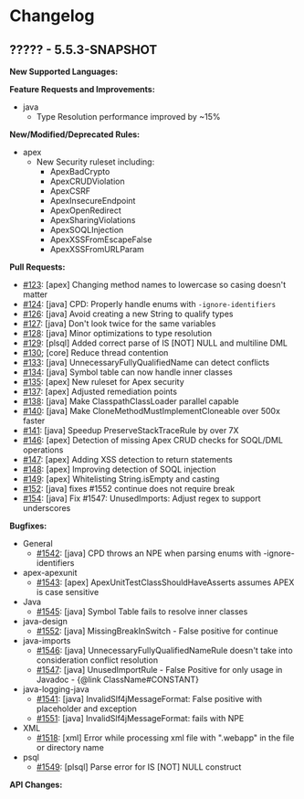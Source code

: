 # Changelog

## ????? - 5.5.3-SNAPSHOT

**New Supported Languages:**

**Feature Requests and Improvements:**

*   java
    *   Type Resolution performance improved by ~15%

**New/Modified/Deprecated Rules:**

*   apex
    *   New Security ruleset including:
        *   ApexBadCrypto
        *   ApexCRUDViolation
        *   ApexCSRF
        *   ApexInsecureEndpoint
        *   ApexOpenRedirect
        *   ApexSharingViolations
        *   ApexSOQLInjection
        *   ApexXSSFromEscapeFalse
        *   ApexXSSFromURLParam

**Pull Requests:**

*   [#123](https://github.com/pmd/pmd/pull/123): \[apex] Changing method names to lowercase so casing doesn't matter
*   [#124](https://github.com/pmd/pmd/pull/124): \[java] CPD: Properly handle enums with `-ignore-identifiers`
*   [#126](https://github.com/pmd/pmd/pull/126): \[java] Avoid creating a new String to qualify types
*   [#127](https://github.com/pmd/pmd/pull/127): \[java] Don't look twice for the same variables
*   [#128](https://github.com/pmd/pmd/pull/128): \[java] Minor optimizations to type resolution
*   [#129](https://github.com/pmd/pmd/pull/129): \[plsql] Added correct parse of IS [NOT] NULL and multiline DML
*   [#130](https://github.com/pmd/pmd/pull/130); \[core] Reduce thread contention
*   [#133](https://github.com/pmd/pmd/pull/133): \[java] UnnecessaryFullyQualifiedName can detect conflicts
*   [#134](https://github.com/pmd/pmd/pull/134): \[java] Symbol table can now handle inner classes
*   [#135](https://github.com/pmd/pmd/pull/135): \[apex] New ruleset for Apex security
*   [#137](https://github.com/pmd/pmd/pull/137): \[apex] Adjusted remediation points
*   [#138](https://github.com/pmd/pmd/pull/138): \[java] Make ClasspathClassLoader parallel capable
*   [#140](https://github.com/pmd/pmd/pull/140): \[java] Make CloneMethodMustImplementCloneable over 500x faster
*   [#141](https://github.com/pmd/pmd/pull/141): \[java] Speedup PreserveStackTraceRule by over 7X
*   [#146](https://github.com/pmd/pmd/pull/146): \[apex] Detection of missing Apex CRUD checks for SOQL/DML operations
*   [#147](https://github.com/pmd/pmd/pull/147): \[apex] Adding XSS detection to return statements
*   [#148](https://github.com/pmd/pmd/pull/148): \[apex] Improving detection of SOQL injection
*   [#149](https://github.com/pmd/pmd/pull/149): \[apex] Whitelisting String.isEmpty and casting
*   [#152](https://github.com/pmd/pmd/pull/152): \[java] fixes #1552 continue does not require break
*   [#154](https://github.com/pmd/pmd/pull/154): \[java] Fix #1547: UnusedImports: Adjust regex to support underscores

**Bugfixes:**

*   General
    *   [#1542](https://sourceforge.net/p/pmd/bugs/1542/): \[java] CPD throws an NPE when parsing enums with -ignore-identifiers
*   apex-apexunit
    *   [#1543](https://sourceforge.net/p/pmd/bugs/1543/): \[apex] ApexUnitTestClassShouldHaveAsserts assumes APEX is case sensitive
*   Java
    *   [#1545](https://sourceforge.net/p/pmd/bugs/1545/): \[java] Symbol Table fails to resolve inner classes
*   java-design
    *   [#1552](https://sourceforge.net/p/pmd/bugs/1552/): \[java] MissingBreakInSwitch - False positive for continue
*   java-imports
    *   [#1546](https://sourceforge.net/p/pmd/bugs/1546/): \[java] UnnecessaryFullyQualifiedNameRule doesn't take into consideration conflict resolution
    *   [#1547](https://sourceforge.net/p/pmd/bugs/1547/): \[java] UnusedImportRule - False Positive for only usage in Javadoc - {@link ClassName#CONSTANT}
*   java-logging-java
    *   [#1541](https://sourceforge.net/p/pmd/bugs/1541/): \[java] InvalidSlf4jMessageFormat: False positive with placeholder and exception
    *   [#1551](https://sourceforge.net/p/pmd/bugs/1551/): \[java] InvalidSlf4jMessageFormat: fails with NPE
*   XML
    *   [#1518](https://sourceforge.net/p/pmd/bugs/1518/): \[xml] Error while processing xml file with ".webapp" in the file or directory name
*   psql
    *   [#1549](https://sourceforge.net/p/pmd/bugs/1549/): \[plsql] Parse error for IS [NOT] NULL construct


**API Changes:**
